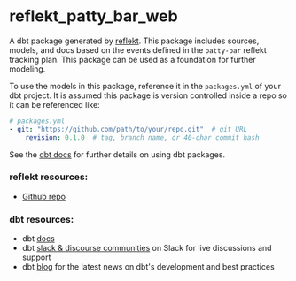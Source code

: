 # reflekt_patty_bar_web
A dbt package generated by [reflekt](https://github.com/GClunies/reflekt). This package includes sources, models, and docs based on the events defined in the `patty-bar` reflekt tracking plan. This package can be used as a foundation for further modeling.

To use the models in this package, reference it in the `packages.yml` of your dbt project. It is assumed this package is version controlled inside a repo so it can be referenced like:

```yml
# packages.yml
- git: "https://github.com/path/to/your/repo.git"  # git URL
    revision: 0.1.0  # tag, branch name, or 40-char commit hash
```

See the [dbt docs](https://docs.getdbt.com/docs/building-a-dbt-project/package-management/) for further details on using dbt packages.

### reflekt resources:
- [Github repo](https://github.com/GClunies/reflekt)

### dbt resources:
- dbt [docs](https://docs.getdbt.com/docs/introduction)
- dbt [slack & discourse communities](https://community.getdbt.com/) on Slack for live discussions and support
- dbt [blog](https://blog.getdbt.com/) for the latest news on dbt's development and best practices
